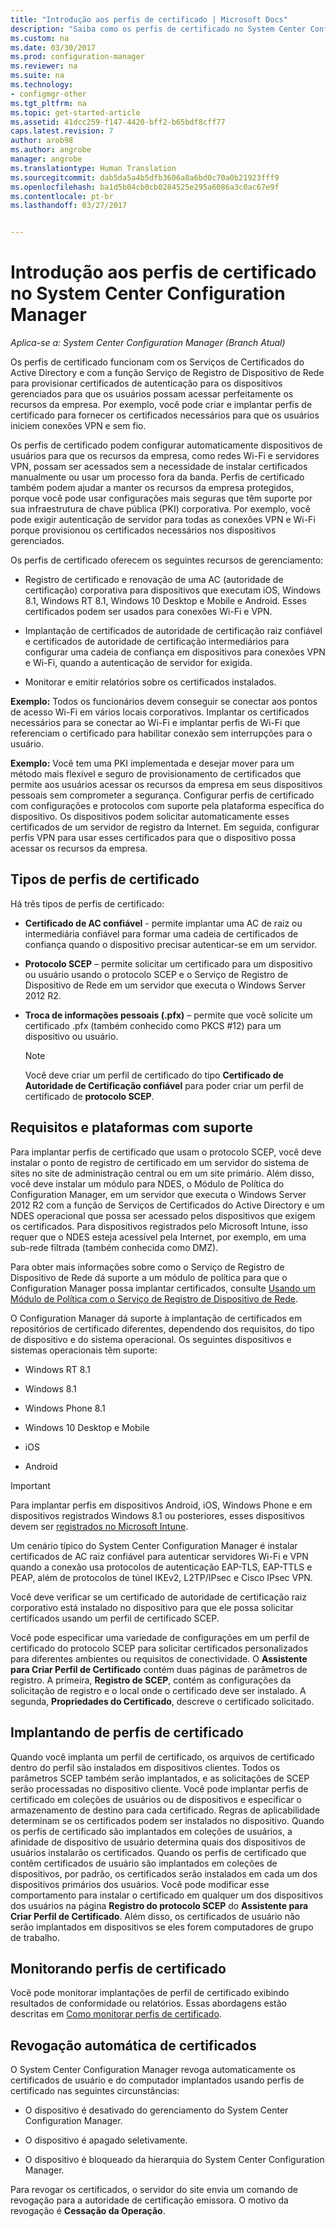 ```yaml
---
title: "Introdução aos perfis de certificado | Microsoft Docs"
description: "Saiba como os perfis de certificado no System Center Configuration Manager funcionam com Serviços de Certificados do Active Directory."
ms.custom: na
ms.date: 03/30/2017
ms.prod: configuration-manager
ms.reviewer: na
ms.suite: na
ms.technology:
- configmgr-other
ms.tgt_pltfrm: na
ms.topic: get-started-article
ms.assetid: 41dcc259-f147-4420-bff2-b65bdf8cff77
caps.latest.revision: 7
author: arob98
ms.author: angrobe
manager: angrobe
ms.translationtype: Human Translation
ms.sourcegitcommit: dab5da5a4b5dfb3606a8a6bd0c70a0b21923fff9
ms.openlocfilehash: ba1d5b04cb0cb0284525e295a6086a3c0ac67e9f
ms.contentlocale: pt-br
ms.lasthandoff: 03/27/2017


---
```


# <a name="introduction-to-certificate-profiles-in-system-center-configuration-manager"></a>Introdução aos perfis de certificado no System Center Configuration Manager

*Aplica-se a: System Center Configuration Manager (Branch Atual)*


Os perfis de certificado funcionam com os Serviços de Certificados do Active Directory e com a função Serviço de Registro de Dispositivo de Rede para provisionar certificados de autenticação para os dispositivos gerenciados para que os usuários possam acessar perfeitamente os recursos da empresa. Por exemplo, você pode criar e implantar perfis de certificado para fornecer os certificados necessários para que os usuários iniciem conexões VPN e sem fio. 

Os perfis de certificado podem configurar automaticamente dispositivos de usuários para que os recursos da empresa, como redes Wi-Fi e servidores VPN, possam ser acessados sem a necessidade de instalar certificados manualmente ou usar um processo fora da banda. Perfis de certificado também podem ajudar a manter os recursos da empresa protegidos, porque você pode usar configurações mais seguras que têm suporte por sua infraestrutura de chave pública (PKI) corporativa. Por exemplo, você pode exigir autenticação de servidor para todas as conexões VPN e Wi-Fi porque provisionou os certificados necessários nos dispositivos gerenciados.   

Os perfis de certificado oferecem os seguintes recursos de gerenciamento:  

-   Registro de certificado e renovação de uma AC (autoridade de certificação) corporativa para dispositivos que executam iOS, Windows 8.1, Windows RT 8.1, Windows 10 Desktop e Mobile e Android. Esses certificados podem ser usados para conexões Wi-Fi e VPN.  

-   Implantação de certificados de autoridade de certificação raiz confiável e certificados de autoridade de certificação intermediários para configurar uma cadeia de confiança em dispositivos para conexões VPN e Wi-Fi, quando a autenticação de servidor for exigida.  

-   Monitorar e emitir relatórios sobre os certificados instalados.  

**Exemplo:** Todos os funcionários devem conseguir se conectar aos pontos de acesso Wi-Fi em vários locais corporativos. Implantar os certificados necessários para se conectar ao Wi-Fi e implantar perfis de Wi-Fi que referenciam o certificado para habilitar conexão sem interrupções para o usuário.  

**Exemplo:** Você tem uma PKI implementada e desejar mover para um método mais flexível e seguro de provisionamento de certificados que permite aos usuários acessar os recursos da empresa em seus dispositivos pessoais sem comprometer a segurança. Configurar perfis de certificado com configurações e protocolos com suporte pela plataforma específica do dispositivo. Os dispositivos podem solicitar automaticamente esses certificados de um servidor de registro da Internet. Em seguida, configurar perfis VPN para usar esses certificados para que o dispositivo possa acessar os recursos da empresa.  

## <a name="types-of-certificate-profiles"></a>Tipos de perfis de certificado  
 Há três tipos de perfis de certificado:  

-   **Certificado de AC confiável** - permite implantar uma AC de raiz ou intermediária confiável para formar uma cadeia de certificados de confiança quando o dispositivo precisar autenticar-se em um servidor.  

-   **Protocolo SCEP** – permite solicitar um certificado para um dispositivo ou usuário usando o protocolo SCEP e o Serviço de Registro de Dispositivo de Rede em um servidor que executa o Windows Server 2012 R2.
-   **Troca de informações pessoais (.pfx)** – permite que você solicite um certificado .pfx (também conhecido como PKCS #12) para um dispositivo ou usuário.

    > [!NOTE]  
    >  Você deve criar um perfil de certificado do tipo **Certificado de Autoridade de Certificação confiável** para poder criar um perfil de certificado de **protocolo SCEP**.  

## <a name="requirements-and-supported-platforms"></a>Requisitos e plataformas com suporte  
 Para implantar perfis de certificado que usam o protocolo SCEP, você deve instalar o ponto de registro de certificado em um servidor do sistema de sites no site de administração central ou em um site primário. Além disso, você deve instalar um módulo para NDES, o Módulo de Política do Configuration Manager, em um servidor que executa o Windows Server 2012 R2 com a função de Serviços de Certificados do Active Directory e um NDES operacional que possa ser acessado pelos dispositivos que exigem os certificados. Para dispositivos registrados pelo Microsoft Intune, isso requer que o NDES esteja acessível pela Internet, por exemplo, em uma sub-rede filtrada (também conhecida como DMZ).  

 Para obter mais informações sobre como o Serviço de Registro de Dispositivo de Rede dá suporte a um módulo de política para que o Configuration Manager possa implantar certificados, consulte [Usando um Módulo de Política com o Serviço de Registro de Dispositivo de Rede](http://go.microsoft.com/fwlink/p/?LinkId=328657).  

 O Configuration Manager dá suporte à implantação de certificados em repositórios de certificado diferentes, dependendo dos requisitos, do tipo de dispositivo e do sistema operacional. Os seguintes dispositivos e sistemas operacionais têm suporte:  

-   Windows RT 8.1  

-   Windows 8.1  

-   Windows Phone 8.1  

-   Windows 10 Desktop e Mobile  

-   iOS  

-   Android  

> [!IMPORTANT]  
>  Para implantar perfis em dispositivos Android, iOS, Windows Phone e em dispositivos registrados Windows 8.1 ou posteriores, esses dispositivos devem ser [registrados no Microsoft Intune](https://technet.microsoft.com/en-us/library/dn646962.aspx).   

Um cenário típico do System Center Configuration Manager é instalar certificados de AC raiz confiável para autenticar servidores Wi-Fi e VPN quando a conexão usa protocolos de autenticação EAP-TLS, EAP-TTLS e PEAP, além de protocolos de túnel IKEv2, L2TP/IPsec e Cisco IPsec VPN.  

Você deve verificar se um certificado de autoridade de certificação raiz corporativo está instalado no dispositivo para que ele possa solicitar certificados usando um perfil de certificado SCEP.  

Você pode especificar uma variedade de configurações em um perfil de certificado do protocolo SCEP para solicitar certificados personalizados para diferentes ambientes ou requisitos de conectividade. O **Assistente para Criar Perfil de Certificado** contém duas páginas de parâmetros de registro. A primeira, **Registro de SCEP**, contém as configurações da solicitação de registro e o local onde o certificado deve ser instalado. A segunda, **Propriedades do Certificado**, descreve o certificado solicitado.  

## <a name="deploying-certificate-profiles"></a>Implantando de perfis de certificado  
 Quando você implanta um perfil de certificado, os arquivos de certificado dentro do perfil são instalados em dispositivos clientes. Todos os parâmetros SCEP também serão implantados, e as solicitações de SCEP serão processadas no dispositivo cliente. Você pode implantar perfis de certificado em coleções de usuários ou de dispositivos e especificar o armazenamento de destino para cada certificado. Regras de aplicabilidade determinam se os certificados podem ser instalados no dispositivo. Quando os perfis de certificado são implantados em coleções de usuários, a afinidade de dispositivo de usuário determina quais dos dispositivos de usuários instalarão os certificados. Quando os perfis de certificado que contêm certificados de usuário são implantados em coleções de dispositivos, por padrão, os certificados serão instalados em cada um dos dispositivos primários dos usuários. Você pode modificar esse comportamento para instalar o certificado em qualquer um dos dispositivos dos usuários na página **Registro do protocolo SCEP** do **Assistente para Criar Perfil de Certificado**. Além disso, os certificados de usuário não serão implantados em dispositivos se eles forem computadores de grupo de trabalho.  

## <a name="monitoring-certificate-profiles"></a>Monitorando perfis de certificado  

Você pode monitorar implantações de perfil de certificado exibindo resultados de conformidade ou relatórios. Essas abordagens estão descritas em [Como monitorar perfis de certificado](/sccm/protect/deploy-use/monitor-certificate-profiles).


## <a name="automatic-revocation-of-certificates"></a>Revogação automática de certificados  
 O System Center Configuration Manager revoga automaticamente os certificados de usuário e do computador implantados usando perfis de certificado nas seguintes circunstâncias:  

-   O dispositivo é desativado do gerenciamento do System Center Configuration Manager.  

-   O dispositivo é apagado seletivamente.  

-   O dispositivo é bloqueado da hierarquia do System Center Configuration Manager.  

 Para revogar os certificados, o servidor do site envia um comando de revogação para a autoridade de certificação emissora. O motivo da revogação é **Cessação da Operação**.  
